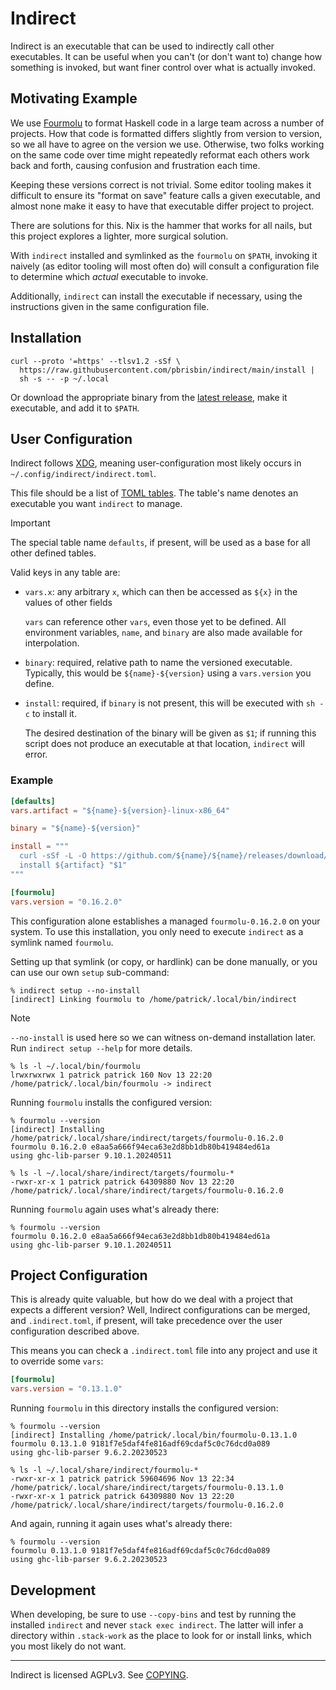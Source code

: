 # Indirect

Indirect is an executable that can be used to indirectly call other executables.
It can be useful when you can't (or don't want to) change how something is
invoked, but want finer control over what is actually invoked.

## Motivating Example

We use [Fourmolu][] to format Haskell code in a large team across a number of
projects. How that code is formatted differs slightly from version to version,
so we all have to agree on the version we use. Otherwise, two folks working on
the same code over time might repeatedly reformat each others work back and
forth, causing confusion and frustration each time.

[fourmolu]: https://fourmolu.github.io/

Keeping these versions correct is not trivial. Some editor tooling makes it
difficult to ensure its "format on save" feature calls a given executable, and
almost none make it easy to have that executable differ project to project.

There are solutions for this. Nix is the hammer that works for all nails, but
this project explores a lighter, more surgical solution.

With `indirect` installed and symlinked as the `fourmolu` on `$PATH`, invoking
it naively (as editor tooling will most often do) will consult a configuration
file to determine which _actual_ executable to invoke.

Additionally, `indirect` can install the executable if necessary, using the
instructions given in the same configuration file.

## Installation

```console
curl --proto '=https' --tlsv1.2 -sSf \
  https://raw.githubusercontent.com/pbrisbin/indirect/main/install |
  sh -s -- -p ~/.local
```

Or download the appropriate binary from the [latest release][releases], make it
executable, and add it to `$PATH`.

[releases]: https://github.com/pbrisbin/indirect/releases

## User Configuration

Indirect follows [XDG][], meaning user-configuration most likely occurs in
`~/.config/indirect/indirect.toml`.

[xdg]: https://specifications.freedesktop.org/basedir-spec/latest/

This file should be a list of [TOML tables][toml-table]. The table's name
denotes an executable you want `indirect` to manage.

> [!IMPORTANT]
> The special table name `defaults`, if present, will be used as a base for all
> other defined tables.

[toml-table]: https://toml.io/en/v1.0.0#table

Valid keys in any table are:

- `vars.x`: any arbitrary `x`, which can then be accessed as `${x}` in the
  values of other fields

  `vars` can reference other `vars`, even those yet to be defined. All
  environment variables, `name`, and `binary` are also made available for
  interpolation.

- `binary`: required, relative path to name the versioned executable. Typically,
  this would be `${name}-${version}` using a `vars.version` you define.

- `install`: required, if `binary` is not present, this will be executed with
  `sh -c` to install it.

  The desired destination of the binary will be given as `$1`; if running this
  script does not produce an executable at that location, `indirect` will error.

### Example

```toml
[defaults]
vars.artifact = "${name}-${version}-linux-x86_64"

binary = "${name}-${version}"

install = """
  curl -sSf -L -O https://github.com/${name}/${name}/releases/download/v${version}/${artifact}
  install ${artifact} "$1"
"""

[fourmolu]
vars.version = "0.16.2.0"
```

This configuration alone establishes a managed `fourmolu-0.16.2.0` on your
system. To use this installation, you only need to execute `indirect` as a
symlink named `fourmolu`.

Setting up that symlink (or copy, or hardlink) can be done manually, or you can
use our own `setup` sub-command:

```console
% indirect setup --no-install
[indirect] Linking fourmolu to /home/patrick/.local/bin/indirect
```

> [!NOTE]
> `--no-install` is used here so we can witness on-demand installation later.
> Run `indirect setup --help` for more details.

```console
% ls -l ~/.local/bin/fourmolu
lrwxrwxrwx 1 patrick patrick 160 Nov 13 22:20 /home/patrick/.local/bin/fourmolu -> indirect
```

Running `fourmolu` installs the configured version:

```console
% fourmolu --version
[indirect] Installing /home/patrick/.local/share/indirect/targets/fourmolu-0.16.2.0
fourmolu 0.16.2.0 e8aa5a666f94eca63e2d8bb1db80b419484ed61a
using ghc-lib-parser 9.10.1.20240511
```

```console
% ls -l ~/.local/share/indirect/targets/fourmolu-*
-rwxr-xr-x 1 patrick patrick 64309880 Nov 13 22:20 /home/patrick/.local/share/indirect/targets/fourmolu-0.16.2.0
```

Running `fourmolu` again uses what's already there:

```console
% fourmolu --version
fourmolu 0.16.2.0 e8aa5a666f94eca63e2d8bb1db80b419484ed61a
using ghc-lib-parser 9.10.1.20240511
```

## Project Configuration

This is already quite valuable, but how do we deal with a project that expects a
different version? Well, Indirect configurations can be merged, and
`.indirect.toml`, if present, will take precedence over the user configuration
described above.

This means you can check a `.indirect.toml` file into any project and use it to
override some `vars`:

```toml
[fourmolu]
vars.version = "0.13.1.0"
```

Running `fourmolu` in this directory installs the configured version:

```console
% fourmolu --version
[indirect] Installing /home/patrick/.local/bin/fourmolu-0.13.1.0
fourmolu 0.13.1.0 9181f7e5daf4fe816adf69cdaf5c0c76dcd0a089
using ghc-lib-parser 9.6.2.20230523
```

```console
% ls -l ~/.local/share/indirect/fourmolu-*
-rwxr-xr-x 1 patrick patrick 59604696 Nov 13 22:34 /home/patrick/.local/share/indirect/targets/fourmolu-0.13.1.0
-rwxr-xr-x 1 patrick patrick 64309880 Nov 13 22:20 /home/patrick/.local/share/indirect/targets/fourmolu-0.16.2.0
```

And again, running it again uses what's already there:

```console
% fourmolu --version
fourmolu 0.13.1.0 9181f7e5daf4fe816adf69cdaf5c0c76dcd0a089
using ghc-lib-parser 9.6.2.20230523
```

## Development

When developing, be sure to use `--copy-bins` and test by running the installed
`indirect` and never `stack exec indirect`. The latter will infer a directory
within `.stack-work` as the place to look for or install links, which you most
likely do not want.

---

Indirect is licensed AGPLv3. See [COPYING](./COPYING).
